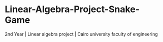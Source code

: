 # Linear-Algebra-Project-Snake-Game
2nd Year | Linear algebra project | Cairo university faculty of engineering 
